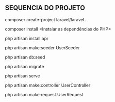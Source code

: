 ## SEQUENCIA DO PROJETO

composer create-project laravel/laravel .     <CRIA O PROJETO DENTRO DA PASTA>

composer install                              <Instalar as dependências do PHP>

php artisan install:api                       <INSTALA ARQUIVO DE ROTAS PARA API>

php artisan make:seeder UserSeeder            <CRIANDO SEED>

php artisan db:seed                           <EXECUTANDO SEED>

php artisan migrate                           <EXECUTANDO AS MIGRATIONS>   

php artisan serve                             <SUBINDO PROJETO>

php artisan make:controller UserController    <CRIANDO CONTROLLER>

php artisan make:request UserRequest          <CRIANDO REQUEST>